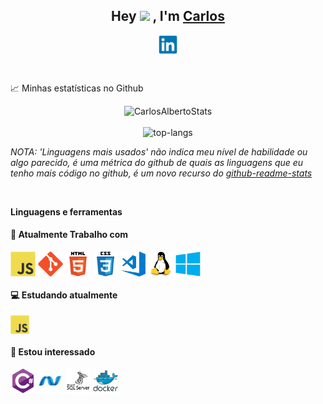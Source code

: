 <h2 align="center">Hey <img src="https://media.giphy.com/media/hvRJCLFzcasrR4ia7z/giphy.gif" width="25px"> , I'm <a href="https://www.linkedin.com/in/carlos-silva-27774420b/">Carlos</a></h2>
<p align="center">
  <a href="https://www.linkedin.com/in/carlos-silva-27774420b/"target="_blank">
    <img align="center" alt="Carlos-Linkedin" height="30" width"40" src="https://raw.githubusercontent.com/devicons/devicon/master/icons/linkedin/linkedin-original.svg" style-"max-width:100%;">
  </a> 
</p>

 <br>

📈  Minhas estatísticas no Github <br />
<p align="center">
  <img src="https://github-readme-stats.vercel.app/api?username=CarlosAlberto5297&theme=dark&show_icons=true" alt="CarlosAlbertoStats" />  
  <br />
  <br />
  <img src="https://github-readme-stats.vercel.app/api/top-langs/?username=CarlosAlberto5297&layout=compact&theme=dark" alt="top-langs" />
</p>

*NOTA: 'Linguagens  mais usados' não indica meu nível de habilidade ou algo parecido, é uma métrica do github de quais as linguagens que  eu tenho mais código no github, é um novo recurso do [github-readme-stats](https://github.com/anuraghazra/github-readme-stats)*

<br>

**Linguagens e ferramentas**


#### 💼 Atualmente Trabalho com

<p>
  <img align="center" alt="javascript" height="40" width"50" src="https://raw.githubusercontent.com/devicons/devicon/master/icons/javascript/javascript-original.svg" style-"max-width:100%;">
  <img align="center" alt="git" height="40" width"50" src="https://raw.githubusercontent.com/devicons/devicon/master/icons/git/git-original.svg"style-"max-width:100%;">
  <img align="center" alt="html5" height="40" width"50" src="https://raw.githubusercontent.com/devicons/devicon/master/icons/html5/html5-original-wordmark.svg" style-"max-width:100%;">
  <img align="center" alt="css3" height="40" width"50" src="https://raw.githubusercontent.com/devicons/devicon/master/icons/css3/css3-original-wordmark.svg"style-"max-width:100%;">
  <img align="center" alt="Vscode" height="40" width"50" src="https://raw.githubusercontent.com/github/explore/80688e429a7d4ef2fca1e82350fe8e3517d3494d/topics/visual-studio-code/visual-studio-code.png"style-"max-width:100%;">
  <img align="center" alt="linux" height="40" width"50" src="https://raw.githubusercontent.com/devicons/devicon/master/icons/linux/linux-original.svg"style-"max-width:100%;">
  <img align="center" alt="windowns" height="40" width"50" src="https://raw.githubusercontent.com/devicons/devicon/master/icons/windows8/windows8-original.svg"style-"max-width:100%;">
  
 </p>


#### 💻 Estudando atualmente

<p>
  <img align="center" alt="javascript" height="30" width"40" src="https://raw.githubusercontent.com/devicons/devicon/master/icons/javascript/javascript-original.svg" style-"max-width:100%;">
</p>

#### 👀 Estou interessado
<p>
 <img align="center" alt="cshap" height="40" width"50" src="https://raw.githubusercontent.com/devicons/devicon/master/icons/csharp/csharp-original.svg"style-"max-width:100%;">
 <img align="center" alt=".net" height="40" width"50" src="https://raw.githubusercontent.com/devicons/devicon/master/icons/dot-net/dot-net-original.svg"style-"max-width:100%;">
 <img align="center" alt="sql-server" height="40" width"50" src="https://raw.githubusercontent.com/devicons/devicon/master/icons/microsoftsqlserver/microsoftsqlserver-plain-wordmark.svg"style-"max-width:100%;">
 <img align="center" alt="docker" height="40" width"50" src="https://raw.githubusercontent.com/devicons/devicon/master/icons/docker/docker-original-wordmark.svg"style-"max-width:100%;">
 <img align="center" alt="" height="40" width"50" src=""style-"max-width:100%;">
</p>


